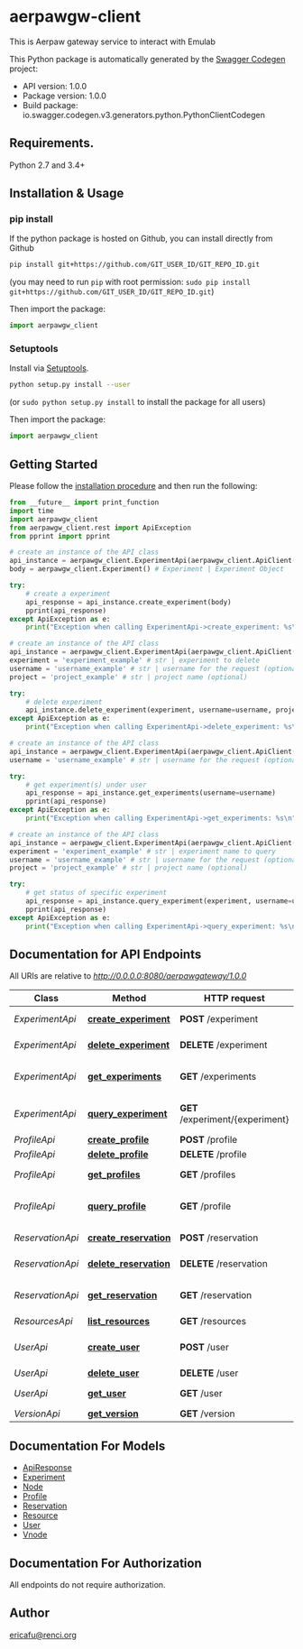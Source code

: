 # aerpawgw-client
This is Aerpaw gateway service to interact with Emulab

This Python package is automatically generated by the [Swagger Codegen](https://github.com/swagger-api/swagger-codegen) project:

- API version: 1.0.0
- Package version: 1.0.0
- Build package: io.swagger.codegen.v3.generators.python.PythonClientCodegen

## Requirements.

Python 2.7 and 3.4+

## Installation & Usage
### pip install

If the python package is hosted on Github, you can install directly from Github

```sh
pip install git+https://github.com/GIT_USER_ID/GIT_REPO_ID.git
```
(you may need to run `pip` with root permission: `sudo pip install git+https://github.com/GIT_USER_ID/GIT_REPO_ID.git`)

Then import the package:
```python
import aerpawgw_client 
```

### Setuptools

Install via [Setuptools](http://pypi.python.org/pypi/setuptools).

```sh
python setup.py install --user
```
(or `sudo python setup.py install` to install the package for all users)

Then import the package:
```python
import aerpawgw_client
```

## Getting Started

Please follow the [installation procedure](#installation--usage) and then run the following:

```python
from __future__ import print_function
import time
import aerpawgw_client
from aerpawgw_client.rest import ApiException
from pprint import pprint

# create an instance of the API class
api_instance = aerpawgw_client.ExperimentApi(aerpawgw_client.ApiClient(configuration))
body = aerpawgw_client.Experiment() # Experiment | Experiment Object

try:
    # create a experiment
    api_response = api_instance.create_experiment(body)
    pprint(api_response)
except ApiException as e:
    print("Exception when calling ExperimentApi->create_experiment: %s\n" % e)

# create an instance of the API class
api_instance = aerpawgw_client.ExperimentApi(aerpawgw_client.ApiClient(configuration))
experiment = 'experiment_example' # str | experiment to delete
username = 'username_example' # str | username for the request (optional)
project = 'project_example' # str | project name (optional)

try:
    # delete experiment
    api_instance.delete_experiment(experiment, username=username, project=project)
except ApiException as e:
    print("Exception when calling ExperimentApi->delete_experiment: %s\n" % e)

# create an instance of the API class
api_instance = aerpawgw_client.ExperimentApi(aerpawgw_client.ApiClient(configuration))
username = 'username_example' # str | username for the request (optional)

try:
    # get experiment(s) under user
    api_response = api_instance.get_experiments(username=username)
    pprint(api_response)
except ApiException as e:
    print("Exception when calling ExperimentApi->get_experiments: %s\n" % e)

# create an instance of the API class
api_instance = aerpawgw_client.ExperimentApi(aerpawgw_client.ApiClient(configuration))
experiment = 'experiment_example' # str | experiment name to query
username = 'username_example' # str | username for the request (optional)
project = 'project_example' # str | project name (optional)

try:
    # get status of specific experiment
    api_response = api_instance.query_experiment(experiment, username=username, project=project)
    pprint(api_response)
except ApiException as e:
    print("Exception when calling ExperimentApi->query_experiment: %s\n" % e)
```

## Documentation for API Endpoints

All URIs are relative to *http://0.0.0.0:8080/aerpawgateway/1.0.0*

Class | Method | HTTP request | Description
------------ | ------------- | ------------- | -------------
*ExperimentApi* | [**create_experiment**](docs/ExperimentApi.md#create_experiment) | **POST** /experiment | create a experiment
*ExperimentApi* | [**delete_experiment**](docs/ExperimentApi.md#delete_experiment) | **DELETE** /experiment | delete experiment
*ExperimentApi* | [**get_experiments**](docs/ExperimentApi.md#get_experiments) | **GET** /experiments | get experiment(s) under user
*ExperimentApi* | [**query_experiment**](docs/ExperimentApi.md#query_experiment) | **GET** /experiment/{experiment} | get status of specific experiment
*ProfileApi* | [**create_profile**](docs/ProfileApi.md#create_profile) | **POST** /profile | create profile
*ProfileApi* | [**delete_profile**](docs/ProfileApi.md#delete_profile) | **DELETE** /profile | delete profile
*ProfileApi* | [**get_profiles**](docs/ProfileApi.md#get_profiles) | **GET** /profiles | get profiles under user
*ProfileApi* | [**query_profile**](docs/ProfileApi.md#query_profile) | **GET** /profile | query specific profile
*ReservationApi* | [**create_reservation**](docs/ReservationApi.md#create_reservation) | **POST** /reservation | create reservation
*ReservationApi* | [**delete_reservation**](docs/ReservationApi.md#delete_reservation) | **DELETE** /reservation | delete reservation
*ReservationApi* | [**get_reservation**](docs/ReservationApi.md#get_reservation) | **GET** /reservation | get reservation under user
*ResourcesApi* | [**list_resources**](docs/ResourcesApi.md#list_resources) | **GET** /resources | list resources
*UserApi* | [**create_user**](docs/UserApi.md#create_user) | **POST** /user | create user on emulab testbed
*UserApi* | [**delete_user**](docs/UserApi.md#delete_user) | **DELETE** /user | delete user
*UserApi* | [**get_user**](docs/UserApi.md#get_user) | **GET** /user | get user information
*VersionApi* | [**get_version**](docs/VersionApi.md#get_version) | **GET** /version | API version

## Documentation For Models

 - [ApiResponse](docs/ApiResponse.md)
 - [Experiment](docs/Experiment.md)
 - [Node](docs/Node.md)
 - [Profile](docs/Profile.md)
 - [Reservation](docs/Reservation.md)
 - [Resource](docs/Resource.md)
 - [User](docs/User.md)
 - [Vnode](docs/Vnode.md)

## Documentation For Authorization

 All endpoints do not require authorization.


## Author

ericafu@renci.org
